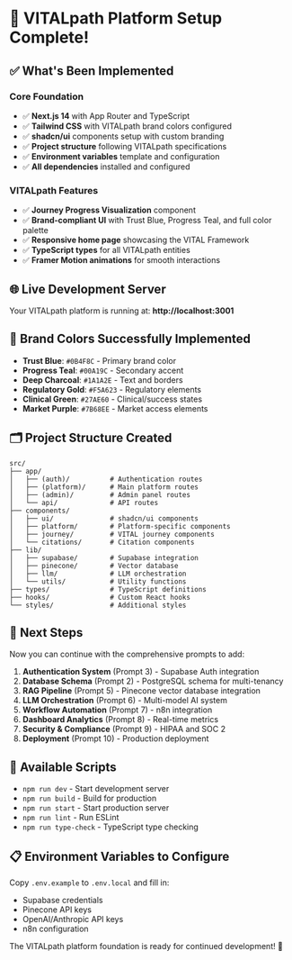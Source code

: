 # 🎉 VITALpath Platform Setup Complete!

## ✅ What's Been Implemented

### Core Foundation
- ✅ **Next.js 14** with App Router and TypeScript
- ✅ **Tailwind CSS** with VITALpath brand colors configured
- ✅ **shadcn/ui** components setup with custom branding
- ✅ **Project structure** following VITALpath specifications
- ✅ **Environment variables** template and configuration
- ✅ **All dependencies** installed and configured

### VITALpath Features
- ✅ **Journey Progress Visualization** component
- ✅ **Brand-compliant UI** with Trust Blue, Progress Teal, and full color palette
- ✅ **Responsive home page** showcasing the VITAL Framework
- ✅ **TypeScript types** for all VITALpath entities
- ✅ **Framer Motion animations** for smooth interactions

## 🌐 Live Development Server

Your VITALpath platform is running at: **http://localhost:3001**

## 🎨 Brand Colors Successfully Implemented

- **Trust Blue**: `#0B4F8C` - Primary brand color
- **Progress Teal**: `#00A19C` - Secondary accent
- **Deep Charcoal**: `#1A1A2E` - Text and borders
- **Regulatory Gold**: `#F5A623` - Regulatory elements
- **Clinical Green**: `#27AE60` - Clinical/success states
- **Market Purple**: `#7B68EE` - Market access elements

## 🗂️ Project Structure Created

```
src/
├── app/
│   ├── (auth)/          # Authentication routes
│   ├── (platform)/      # Main platform routes
│   ├── (admin)/         # Admin panel routes
│   └── api/             # API routes
├── components/
│   ├── ui/              # shadcn/ui components
│   ├── platform/        # Platform-specific components
│   ├── journey/         # VITAL journey components
│   └── citations/       # Citation components
├── lib/
│   ├── supabase/        # Supabase integration
│   ├── pinecone/        # Vector database
│   ├── llm/             # LLM orchestration
│   └── utils/           # Utility functions
├── types/               # TypeScript definitions
├── hooks/               # Custom React hooks
└── styles/              # Additional styles
```

## 🚀 Next Steps

Now you can continue with the comprehensive prompts to add:

1. **Authentication System** (Prompt 3) - Supabase Auth integration
2. **Database Schema** (Prompt 2) - PostgreSQL schema for multi-tenancy
3. **RAG Pipeline** (Prompt 5) - Pinecone vector database integration
4. **LLM Orchestration** (Prompt 6) - Multi-model AI system
5. **Workflow Automation** (Prompt 7) - n8n integration
6. **Dashboard Analytics** (Prompt 8) - Real-time metrics
7. **Security & Compliance** (Prompt 9) - HIPAA and SOC 2
8. **Deployment** (Prompt 10) - Production deployment

## 🔧 Available Scripts

- `npm run dev` - Start development server
- `npm run build` - Build for production
- `npm run start` - Start production server
- `npm run lint` - Run ESLint
- `npm run type-check` - TypeScript type checking

## 📋 Environment Variables to Configure

Copy `.env.example` to `.env.local` and fill in:
- Supabase credentials
- Pinecone API keys
- OpenAI/Anthropic API keys
- n8n configuration

The VITALpath platform foundation is ready for continued development! 🎯